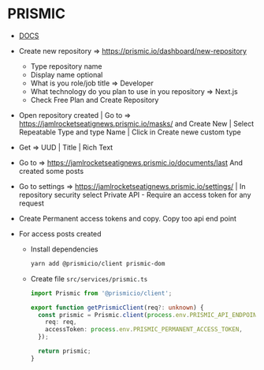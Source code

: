 # PRISMIC

- [DOCS](https://prismic.io/)

- Create new repository => https://prismic.io/dashboard/new-repository

  - Type repository name
  - Display name optional
  - What is you role/job title => Developer
  - What technology do you plan to use in you repository => Next.js
  - Check Free Plan and Create Repository

- Open repository created | Go to => https://jamlrocketseatignews.prismic.io/masks/ and Create New | Select Repeatable Type and type Name | Click in Create newe custom type

- Get => UUD | Title | Rich Text

- Go to => https://jamlrocketseatignews.prismic.io/documents/last And created some posts

- Go to settings => https://jamlrocketseatignews.prismic.io/settings/ | In repository security select Private API - Require an access token for any request

- Create Permanent access tokens and copy. Copy too api end point

- For access posts created

  - Install dependencies

    ```bash
    yarn add @prismicio/client prismic-dom
    ```

  - Create file `src/services/prismic.ts`

    ```ts
    import Prismic from '@prismicio/client';

    export function getPrismicClient(req?: unknown) {
      const prismic = Prismic.client(process.env.PRISMIC_API_ENDPOINT, {
        req: req,
        accessToken: process.env.PRISMIC_PERMANENT_ACCESS_TOKEN,
      });

      return prismic;
    }
    ```
